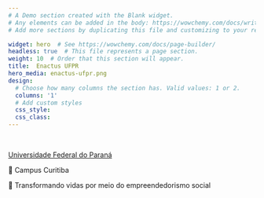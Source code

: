 ```yaml
---
# A Demo section created with the Blank widget.
# Any elements can be added in the body: https://wowchemy.com/docs/writing-markdown-latex/
# Add more sections by duplicating this file and customizing to your requirements.

widget: hero  # See https://wowchemy.com/docs/page-builder/
headless: true  # This file represents a page section.
weight: 10  # Order that this section will appear.
title:  Enactus UFPR
hero_media: enactus-ufpr.png
design:
  # Choose how many columns the section has. Valid values: 1 or 2.
  columns: '1'
  # Add custom styles
  css_style:
  css_class:
---
```


<br>

<i class="fas fa-university"></i> [Universidade Federal do Paraná](https://www.ufpr.br/portalufpr/) 

📍 Campus Curitiba

💛 Transformando vidas por meio do empreendedorismo social